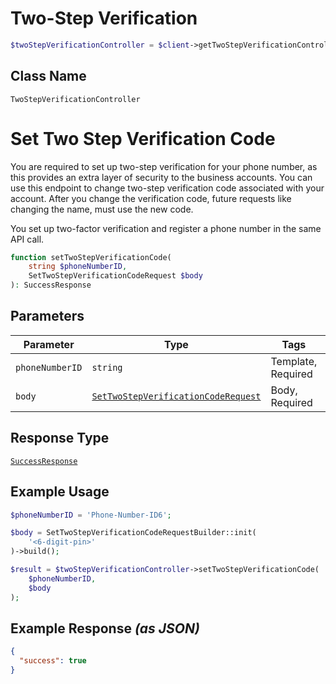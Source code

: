 # Two-Step Verification

```php
$twoStepVerificationController = $client->getTwoStepVerificationController();
```

## Class Name

`TwoStepVerificationController`


# Set Two Step Verification Code

You are required to set up two-step verification for your phone number, as this provides an extra layer of security to the business accounts. You can use this endpoint to change two-step verification code associated with your account.
After you change the verification code, future requests like changing the name, must use the new code.

You set up two-factor verification and register a phone number in the same API call.

```php
function setTwoStepVerificationCode(
    string $phoneNumberID,
    SetTwoStepVerificationCodeRequest $body
): SuccessResponse
```

## Parameters

| Parameter | Type | Tags | Description |
|  --- | --- | --- | --- |
| `phoneNumberID` | `string` | Template, Required | - |
| `body` | [`SetTwoStepVerificationCodeRequest`](../../doc/models/set-two-step-verification-code-request.md) | Body, Required | - |

## Response Type

[`SuccessResponse`](../../doc/models/success-response.md)

## Example Usage

```php
$phoneNumberID = 'Phone-Number-ID6';

$body = SetTwoStepVerificationCodeRequestBuilder::init(
    '<6-digit-pin>'
)->build();

$result = $twoStepVerificationController->setTwoStepVerificationCode(
    $phoneNumberID,
    $body
);
```

## Example Response *(as JSON)*

```json
{
  "success": true
}
```


